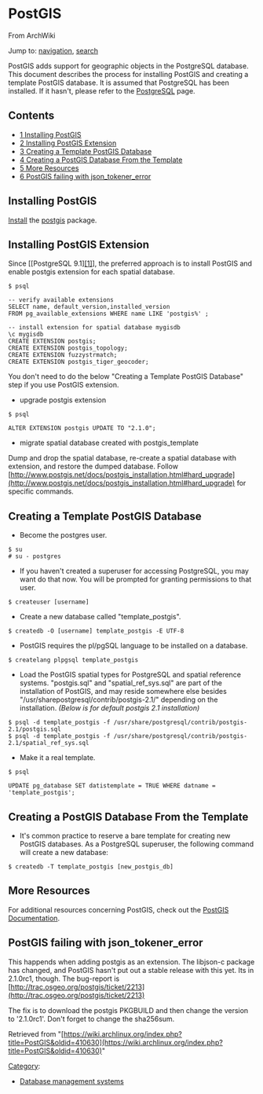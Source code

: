 # PostGIS

From ArchWiki

Jump to: [navigation](#column-one), [search](#searchInput)

PostGIS adds support for geographic objects in the PostgreSQL database. This document describes the process for installing PostGIS and creating a template PostGIS database. It is assumed that PostgreSQL has been installed. If it hasn't, please refer to the [PostgreSQL](/index.php/PostgreSQL "PostgreSQL") page.

## Contents

*   [1 Installing PostGIS](#Installing_PostGIS)
*   [2 Installing PostGIS Extension](#Installing_PostGIS_Extension)
*   [3 Creating a Template PostGIS Database](#Creating_a_Template_PostGIS_Database)
*   [4 Creating a PostGIS Database From the Template](#Creating_a_PostGIS_Database_From_the_Template)
*   [5 More Resources](#More_Resources)
*   [6 PostGIS failing with json_tokener_error](#PostGIS_failing_with_json_tokener_error)

## Installing PostGIS

[Install](/index.php/Install "Install") the [postgis](https://www.archlinux.org/packages/?name=postgis) package.

## Installing PostGIS Extension

Since [[PostgreSQL 9.1][[1]](http://postgis.net/docs/postgis_installation.html#make_install_postgis_extensions)], the preferred approach is to install PostGIS and enable postgis extension for each spatial database.

```
$ psql

-- verify available extensions
SELECT name, default_version,installed_version 
FROM pg_available_extensions WHERE name LIKE 'postgis%' ;

-- install extension for spatial database mygisdb
\c mygisdb
CREATE EXTENSION postgis;
CREATE EXTENSION postgis_topology;
CREATE EXTENSION fuzzystrmatch;
CREATE EXTENSION postgis_tiger_geocoder;

```

You don't need to do the below "Creating a Template PostGIS Database" step if you use PostGIS extension.

*   upgrade postgis extension

```
$ psql

ALTER EXTENSION postgis UPDATE TO "2.1.0";

```

*   migrate spatial database created with postgis_template

Dump and drop the spatial database, re-create a spatial database with extension, and restore the dumped database. Follow [http://www.postgis.net/docs/postgis_installation.html#hard_upgrade](http://www.postgis.net/docs/postgis_installation.html#hard_upgrade) for specific commands.

## Creating a Template PostGIS Database

*   Become the postgres user.

```
$ su
# su - postgres

```

*   If you haven't created a superuser for accessing PostgreSQL, you may want do that now. You will be prompted for granting permissions to that user.

```
$ createuser [username]

```

*   Create a new database called "template_postgis".

```
$ createdb -O [username] template_postgis -E UTF-8

```

*   PostGIS requires the pl/pgSQL language to be installed on a database.

```
$ createlang plpgsql template_postgis

```

*   Load the PostGIS spatial types for PostgreSQL and spatial reference systems. "postgis.sql" and "spatial_ref_sys.sql" are part of the installation of PostGIS, and may reside somewhere else besides "/usr/sharepostgresql/contrib/postgis-2.1/" depending on the installation. _(Below is for default postgis 2.1 installation)_

```
$ psql -d template_postgis -f /usr/share/postgresql/contrib/postgis-2.1/postgis.sql
$ psql -d template_postgis -f /usr/share/postgresql/contrib/postgis-2.1/spatial_ref_sys.sql

```

*   Make it a real template.

```
$ psql

UPDATE pg_database SET datistemplate = TRUE WHERE datname = 'template_postgis';

```

## Creating a PostGIS Database From the Template

*   It's common practice to reserve a bare template for creating new PostGIS databases. As a PostgreSQL superuser, the following command will create a new database:

```
$ createdb -T template_postgis [new_postgis_db]

```

## More Resources

For additional resources concerning PostGIS, check out the [PostGIS Documentation](http://postgis.refractions.net/documentation/).

## PostGIS failing with json_tokener_error

This happends when adding postgis as an extension. The libjson-c package has changed, and PostGIS hasn't put out a stable release with this yet. Its in 2.1.0rc1, though. The bug-report is [http://trac.osgeo.org/postgis/ticket/2213](http://trac.osgeo.org/postgis/ticket/2213)

The fix is to download the postgis PKGBUILD and then change the version to '2.1.0rc1'. Don't forget to change the sha256sum.

Retrieved from "[https://wiki.archlinux.org/index.php?title=PostGIS&oldid=410630](https://wiki.archlinux.org/index.php?title=PostGIS&oldid=410630)"

[Category](/index.php/Special:Categories "Special:Categories"):

*   [Database management systems](/index.php/Category:Database_management_systems "Category:Database management systems")